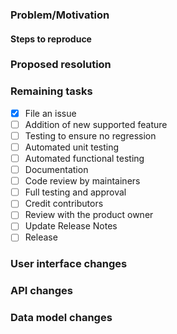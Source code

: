 ### Problem/Motivation

#### Steps to reproduce


### Proposed resolution

### Remaining tasks
- [x] File an issue
- [ ] Addition of new supported feature
- [ ] Testing to ensure no regression
- [ ] Automated unit testing
- [ ] Automated functional testing
- [ ] Documentation
- [ ] Code review by maintainers
- [ ] Full testing and approval
- [ ] Credit contributors
- [ ] Review with the product owner
- [ ] Update Release Notes
- [ ] Release

### User interface changes


### API changes


### Data model changes

